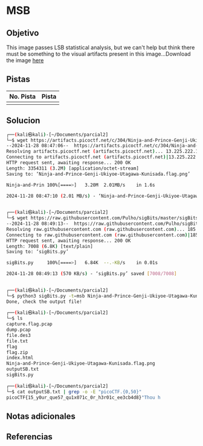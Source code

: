 # MSB

## Objetivo
This image passes LSB statistical analysis, but we can't help but think there must be something to the visual artifacts present in this image...Download the image [here](https://artifacts.picoctf.net/c/304/Ninja-and-Prince-Genji-Ukiyoe-Utagawa-Kunisada.flag.png)

## Pistas

| No. Pista | Pista |
| --------- | ----- |
|           |       |


## Solucion
```bash
┌──(kali㉿kali)-[~/Documents/parcial2]
└─$ wget https://artifacts.picoctf.net/c/304/Ninja-and-Prince-Genji-Ukiyoe-Utagawa-Kunisada.flag.png
--2024-11-28 08:47:06--  https://artifacts.picoctf.net/c/304/Ninja-and-Prince-Genji-Ukiyoe-Utagawa-Kunisada.flag.png
Resolving artifacts.picoctf.net (artifacts.picoctf.net)... 13.225.222.120, 13.225.222.28, 13.225.222.125, ...
Connecting to artifacts.picoctf.net (artifacts.picoctf.net)|13.225.222.120|:443... connected.
HTTP request sent, awaiting response... 200 OK
Length: 3354311 (3.2M) [application/octet-stream]
Saving to: ‘Ninja-and-Prince-Genji-Ukiyoe-Utagawa-Kunisada.flag.png’

Ninja-and-Prin 100%[====>]   3.20M  2.01MB/s    in 1.6s    

2024-11-28 08:47:10 (2.01 MB/s) - ‘Ninja-and-Prince-Genji-Ukiyoe-Utagawa-Kunisada.flag.png’ saved [3354311/3354311]

                                                            
┌──(kali㉿kali)-[~/Documents/parcial2]
└─$ wget https://raw.githubusercontent.com/Pulho/sigBits/master/sigBits.py
--2024-11-28 08:49:13--  https://raw.githubusercontent.com/Pulho/sigBits/master/sigBits.py
Resolving raw.githubusercontent.com (raw.githubusercontent.com)... 185.199.108.133, 185.199.109.133, 185.199.110.133, ...
Connecting to raw.githubusercontent.com (raw.githubusercontent.com)|185.199.108.133|:443... connected.
HTTP request sent, awaiting response... 200 OK
Length: 7008 (6.8K) [text/plain]
Saving to: ‘sigBits.py’

sigBits.py     100%[====>]   6.84K  --.-KB/s    in 0.01s   

2024-11-28 08:49:13 (570 KB/s) - ‘sigBits.py’ saved [7008/7008]

                                                            
┌──(kali㉿kali)-[~/Documents/parcial2]
└─$ python3 sigBits.py -t=msb Ninja-and-Prince-Genji-Ukiyoe-Utagawa-Kunisada.flag.png
Done, check the output file!
                                                            
┌──(kali㉿kali)-[~/Documents/parcial2]
└─$ ls
capture.flag.pcap
dump.pcap
file.des3
file.txt
flag
flag.zip
index.html
Ninja-and-Prince-Genji-Ukiyoe-Utagawa-Kunisada.flag.png
outputSB.txt
sigBits.py
                                                            
┌──(kali㉿kali)-[~/Documents/parcial2]
└─$ cat outputSB.txt | grep -o -E "picoCTF.{0,50}"
picoCTF{15_y0ur_que57_qu1x071c_0r_h3r01c_ee3cb4d8}"Thou h
```

## Notas adicionales

## Referencias